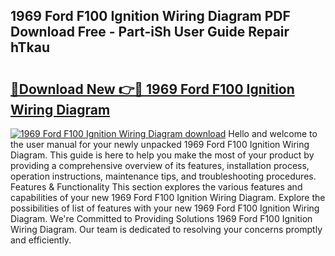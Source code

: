 ## 1969 Ford F100 Ignition Wiring Diagram PDF Download Free - Part-iSh User Guide Repair hTkau

# <h2><a href="http://dfk1bs3.blite.top/?on=1969+Ford+F100+Ignition+Wiring+Diagram">🔗Download New 👉🔴 1969 Ford F100 Ignition Wiring Diagram</a></h2>

[![1969 Ford F100 Ignition Wiring Diagram download](https://i.imgur.com/lujVjoI.png)](http://dfk1bs3.blite.top/?on=1969+Ford+F100+Ignition+Wiring+Diagram)
Hello and welcome to the user manual for your newly unpacked 1969 Ford F100 Ignition Wiring Diagram. This guide is here to help you make the most of your product by providing a comprehensive overview of its features, installation process, operation instructions, maintenance tips, and troubleshooting procedures. Features & Functionality This section explores the various features and capabilities of your new 1969 Ford F100 Ignition Wiring Diagram. Explore the possibilities of list of features with your new 1969 Ford F100 Ignition Wiring Diagram. We're Committed to Providing Solutions 1969 Ford F100 Ignition Wiring Diagram. Our team is dedicated to resolving your concerns promptly and efficiently.
